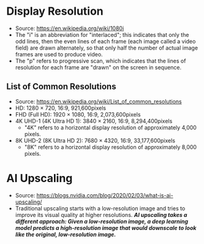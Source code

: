 # Display Resolution
- Source: https://en.wikipedia.org/wiki/1080i
- The "i" is an abbreviation for "interlaced"; this indicates that only the odd lines, then the even lines of each frame (each image called a video field) are drawn alternately, so that only half the number of actual image frames are used to produce video.
- The "p" refers to progressive scan, which indicates that the lines of resolution for each frame are "drawn" on the screen in sequence.
## List of Common Resolutions
- Source: https://en.wikipedia.org/wiki/List_of_common_resolutions
- HD: 1280 × 720, 16:9, 921,600pixels
- FHD (Full HD): 1920 × 1080, 16:9, 2,073,600pixels
- 4K UHD-1 (4K Ultra HD 1): 3840 × 2160, 16:9, 8,294,400pixels
	- "4K" refers to a horizontal display resolution of approximately 4,000 pixels.
- 8K UHD-2 (8K Ultra HD 2): 7680 × 4320, 16:9, 33,177,600pixels
	- "8K" refers to a horizontal display resolution of approximately 8,000 pixels.

# AI Upscaling
- Source: https://blogs.nvidia.com/blog/2020/02/03/what-is-ai-upscaling/
- Traditional upscaling starts with a low-resolution image and tries to improve its visual quality at higher resolutions. ***AI upscaling takes a different approach: Given a low-resolution image, a deep learning model predicts a high-resolution image that would downscale to look like the original, low-resolution image.***